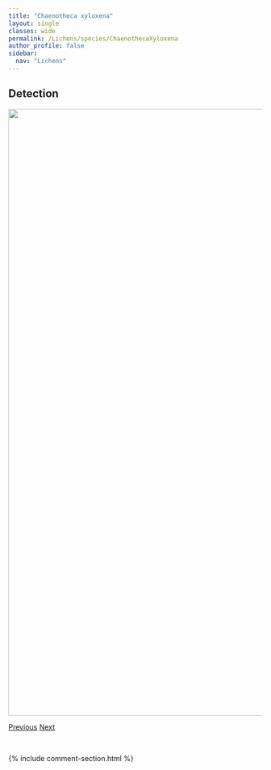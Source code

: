 ```yaml
---
title: "Chaenotheca xyloxena"
layout: single
classes: wide
permalink: /Lichens/species/ChaenothecaXyloxena
author_profile: false
sidebar:
  nav: "Lichens"
---
```


<h2>Detection</h2>

<a href="https://drive.google.com/uc?export=view&id=19EtQ1a1OzSr6U69FKhlKNhXB_TkiwGQM">
<img src="https://drive.google.com/uc?export=view&id=19EtQ1a1OzSr6U69FKhlKNhXB_TkiwGQM" height = "1200" width = "800">
</a>


<a href="/DevelopmentWebsite/Lichens/species/ChaenothecaTrichialis" class="pagination--pager" title="Chaenotheca trichialis">Previous</a> <a href="/DevelopmentWebsite/Lichens/species/ChaenothecopsisDebilis" class="pagination--pager" title="Chaenothecopsis debilis">Next</a>

<p>&nbsp;</p>

{% include comment-section.html %}
